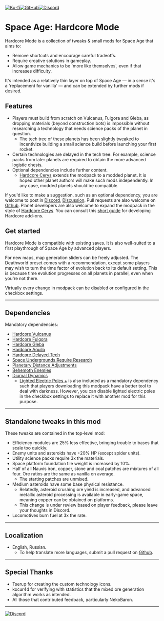 [![Ko-fi](https://img.shields.io/badge/Ko--fi-F16061?style=for-the-badge&logo=ko-fi&logoColor=white)](https://ko-fi.com/thesixthroc)[![GitHub](https://img.shields.io/badge/github-%23121011.svg?style=for-the-badge&logo=github&logoColor=white)](https://github.com/danielmartin0/Space-Age-Hardcore-Mode)[![Discord](https://img.shields.io/badge/Discord-%235865F2.svg?style=for-the-badge&logo=discord&logoColor=white)](https://discord.gg/VuVhYUBbWE)
# Space Age: Hardcore Mode

Hardcore Mode is a collection of tweaks & small mods for Space Age that aims to:

- Remove shortcuts and encourage careful tradeoffs.
- Require creative solutions in gameplay.
- Allow game mechanics to be 'more like themselves', even if that increases difficulty.

It's intended as a relatively thin layer on top of Space Age — in a sense it's a 'replacement for vanilla' — and can be extended by further mods if desired.

## Features

* Players must build from scratch on Vulcanus, Fulgora and Gleba, as dropping materials (beyond construction bots) is impossible without researching a technology that needs science packs of the planet in question. 
    * The tech tree of these planets has been slightly tweaked to incentivize building a small science build before launching your first rocket.
* Certain technologies are delayed in the tech tree. For example, science packs from later planets are required to obtain the more advanced logistic chests.
* Optional dependencies include further content.
    * [Hardcore Cerys](https://mods.factorio.com/mod/Rocs-Hardcore-Cerys) extends the modpack to a modded planet. It is hoped other planet authors will make such mods independently. In any case, modded planets should be compatible.

If you'd like to make a suggestion, such as an optional dependency, you are welcome to post in [Discord](https://discord.gg/VuVhYUBbWE), [Discussion](https://mods.factorio.com/mod/Space-Age-Hardcore-Mode/discussion). Pull requests are also welcome on [Github](https://github.com/danielmartin0/Space-Age-Hardcore-Mode). Planet developers are also welcome to expand the modpack in the style of [Hardcore Cerys](https://mods.factorio.com/mod/Rocs-Hardcore-Cerys). You can consult this [short guide](https://docs.google.com/document/d/1WbEbMSwVBRYyxHPzXVK-cop6Cxg_NjKDGG7cjTat61k/edit?usp=sharing) for developing Hardcore add-ons.

## Get started

Hardcore Mode is compatible with existing saves. It is also well-suited to a first playthrough of Space Age by advanced players.

For new maps, map generation sliders can be freely adjusted. The Deathworld preset comes with a recommendation, except some players may wish to turn the time factor of evolution back to its default setting. This is because time evolution progresses on all planets in parallel, even when you're not there.

Virtually every change in modpack can be disabled or configured in the checkbox settings.

---

## Dependencies

Mandatory dependencies:

* [Hardcore Vulcanus](https://mods.factorio.com/mod/Rocs-Hardcore-Demolishers)
* [Hardcore Fulgora](https://mods.factorio.com/mod/Rocs-Hardcore-Fulgora)
* [Hardcore Gleba](https://mods.factorio.com/mod/Rocs-Hardcore-Gleba)
* [Hardcore Aquilo](https://mods.factorio.com/mod/Rocs-Hardcore-Aquilo)
* [Hardcore Delayed Tech](https://mods.factorio.com/mod/Rocs-Hardcore-Delayed-Tech-Tree)
* [Space Undergrounds Require Research](https://mods.factorio.com/mod/Rocs-Hardcore-Space-Tweaks)
* [Planetary Distance Adjustments](https://mods.factorio.com/mod/Planetary-Distance-Adjustments)
* [Behemoth Enemies](https://mods.factorio.com/mod/behemoth-enemies)
* [Diurnal Dynamics](https://mods.factorio.com/mod/diurnal-dynamics)
    * [Lighted Electric Poles +](https://mods.factorio.com/mod/Lighted-Poles-Plus) is also included as a mandatory dependency such that players downloading this modpack have a better tool to deal with darkness. However, you can disable lighted electric poles in the checkbox settings to replace it with another mod for this purpose.

---

## Standalone tweaks in this mod

These tweaks are contained in the top-level mod:

* Efficiency modules are 25% less effective, bringing trouble to bases that scale too quickly.
* Enemy units and asteroids have +20% HP (except spider units).
* Utility science packs require 3x the materials.
* Space platform foundation tile weight is increased by 10%.
* Half of all Nauvis iron, copper, stone and coal patches are mixtures of all four. Ore ratios are the same as vanilla on average.
    * The starting patches are unmixed.
* Medium asteroids have some base physical resistance.
    * Relatedly, asteroid crushing ore yield is increased, and advanced metallic asteroid processing is available in early-game space, meaning copper can be obtained on platforms.
    * This change is under review based on player feedback, please leave your thoughts in Discord.
* Locomotives burn fuel at 3x the rate.

---

## Localization

- English, Russian.
    - To help translate more languages, submit a pull request on [Github](https://github.com/danielmartin0/Space-Age-Hardcore-Mode).

---

## Special Thanks

* Tserup for creating the custom technology icons.
* kocur4d for verifying with statistics that the mixed ore generation algorithm works as intended.
* All those that contributed feedback, particularly NekoBaron.

---

[![Discord](https://img.shields.io/discord/1309620686347702372?style=for-the-badge&logo=discord&logoColor=bf6434&label=The%20Foundry&labelColor=222222&color=bf6434)](https://discord.gg/VuVhYUBbWE)
